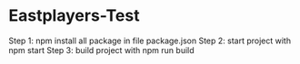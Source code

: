 # Eastplayers-Test

Step 1: npm install all package in file package.json
Step 2: start project with npm start
Step 3: build project with npm run build
